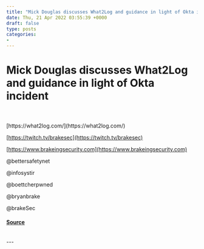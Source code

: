```yaml
---
title: "Mick Douglas discusses What2Log and guidance in light of Okta incident"
date: Thu, 21 Apr 2022 03:55:39 +0000
draft: false
type: posts
categories: 
- 
---
```

# Mick Douglas discusses What2Log and guidance in light of Okta incident

<br/>

<br/>
[https://what2log.com/](https://what2log.com/)

[https://twitch.tv/brakesec](https://twitch.tv/brakesec)

[https://www.brakeingsecurity.com](https://www.brakeingsecurity.com)

@bettersafetynet

@infosystir

@boettcherpwned

@bryanbrake

@brakeSec

#### [Source](http://brakeingsecurity.com/mick-douglas-discusses-what2log-and-guidance-in-light-of-okta-incident)

<br/>
---
